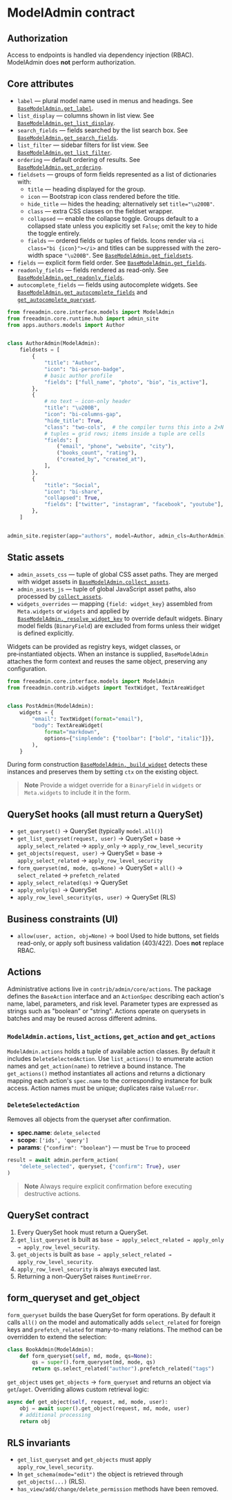 # ModelAdmin contract

## Authorization
Access to endpoints is handled via dependency injection (RBAC). ModelAdmin does **not** perform authorization.

## Core attributes

- `label` — plural model name used in menus and headings. See [`BaseModelAdmin.get_label`](../../contrib/admin/core/base.py#L166-L168).
- `list_display` — columns shown in list view. See [`BaseModelAdmin.get_list_display`](../../contrib/admin/core/base.py#L174-L176).
- `search_fields` — fields searched by the list search box. See [`BaseModelAdmin.get_search_fields`](../../contrib/admin/core/base.py#L842-L863).
- `list_filter` — sidebar filters for list view. See [`BaseModelAdmin.get_list_filter`](../../contrib/admin/core/base.py#L178-L180).
- `ordering` — default ordering of results. See [`BaseModelAdmin.get_ordering`](../../contrib/admin/core/base.py#L182-L193).
- `fieldsets` — groups of form fields represented as a list of dictionaries with:
  - `title` — heading displayed for the group.
  - `icon` — Bootstrap icon class rendered before the title.
  - `hide_title` — hides the heading; alternatively set `title="\u200B"`.
  - `class` — extra CSS classes on the fieldset wrapper.
  - `collapsed` — enable the collapse toggle. Groups default to a collapsed state unless you explicitly set `False`; omit the key to hide the toggle entirely.
  - `fields` — ordered fields or tuples of fields.
  Icons render via `<i class="bi {icon}"></i>` and titles can be suppressed with the zero-width space `"\u200B"`. See [`BaseModelAdmin.get_fieldsets`](../../contrib/admin/core/base.py#L567-L586).
- `fields` — explicit form field order. See [`BaseModelAdmin.get_fields`](../../contrib/admin/core/base.py#L515-L567).
- `readonly_fields` — fields rendered as read-only. See [`BaseModelAdmin.get_readonly_fields`](../../contrib/admin/core/base.py#L195-L197).
- `autocomplete_fields` — fields using autocomplete widgets. See [`BaseModelAdmin.get_autocomplete_fields`](../../contrib/admin/core/base.py#L199-L201) and [`get_autocomplete_queryset`](../../contrib/admin/core/base.py#L461-L482).

```python
from freeadmin.core.interface.models import ModelAdmin
from freeadmin.core.runtime.hub import admin_site
from apps.authors.models import Author


class AuthorAdmin(ModelAdmin):
    fieldsets = [
        {
            "title": "Author",
            "icon": "bi-person-badge",
            # basic author profile
            "fields": ["full_name", "photo", "bio", "is_active"],
        },
        {
            # no text — icon-only header
            "title": "\u200B",
            "icon": "bi-columns-gap",
            "hide_title": True,
            "class": "two-cols",  # the compiler turns this into a 2×N grid
            # tuples = grid rows; items inside a tuple are cells
            "fields": [
                ("email", "phone", "website", "city"),
                ("books_count", "rating"),
                ("created_by", "created_at"),
            ],
        },
        {
            "title": "Social",
            "icon": "bi-share",
            "collapsed": True,
            "fields": ["twitter", "instagram", "facebook", "youtube"],
        },
    ]


admin_site.register(app="authors", model=Author, admin_cls=AuthorAdmin)

```

## Static assets

- `admin_assets_css` — tuple of global CSS asset paths. They are merged with widget assets in [`BaseModelAdmin.collect_assets`](../../contrib/admin/core/base.py#L389-L417).
- `admin_assets_js` — tuple of global JavaScript asset paths, also processed by [`collect_assets`](../../contrib/admin/core/base.py#L389-L417).
- `widgets_overrides` — mapping `{field: widget_key}` assembled from `Meta.widgets` or `widgets` and applied by [`BaseModelAdmin._resolve_widget_key`](../../contrib/admin/core/base.py#L578-L584) to override default widgets. Binary model fields (`BinaryField`) are excluded from forms unless their widget is defined explicitly.

Widgets can be provided as registry keys, widget classes, or pre‑instantiated objects. When an instance is supplied, `BaseModelAdmin` attaches the form context and reuses the same object, preserving any configuration.

```python
from freeadmin.core.interface.models import ModelAdmin
from freeadmin.contrib.widgets import TextWidget, TextAreaWidget


class PostAdmin(ModelAdmin):
    widgets = {
        "email": TextWidget(format="email"),
        "body": TextAreaWidget(
            format="markdown",
            options={"simplemde": {"toolbar": ["bold", "italic"]}},
        ),
    }
```

During form construction [`BaseModelAdmin._build_widget`](../../contrib/admin/core/base.py#L745-L749) detects these instances and preserves them by setting `ctx` on the existing object.

> **Note**
> Provide a widget override for a `BinaryField` in `widgets` or `Meta.widgets` to include it in the form.

## QuerySet hooks (all must return a QuerySet)
- `get_queryset()` -> QuerySet (typically `model.all()`)
- `get_list_queryset(request, user)` -> QuerySet
  = base -> `apply_select_related` -> `apply_only` -> `apply_row_level_security`
- `get_objects(request, user)` -> QuerySet
  = base -> `apply_select_related` -> `apply_row_level_security`
- `form_queryset(md, mode, qs=None)` -> QuerySet
  = `all()` -> `select_related` -> `prefetch_related`
- `apply_select_related(qs)` -> QuerySet
- `apply_only(qs)` -> QuerySet
- `apply_row_level_security(qs, user)` -> QuerySet (RLS)

## Business constraints (UI)
- `allow(user, action, obj=None)` -> bool
Used to hide buttons, set fields read-only, or apply soft business validation (403/422).
Does **not** replace RBAC.

## Actions
Administrative actions live in `contrib/admin/core/actions`. The package defines the
`BaseAction` interface and an `ActionSpec` describing each action's name, label,
parameters, and risk level. Parameter types are expressed as strings such as
"boolean" or "string". Actions operate on querysets in batches and may be
reused across different admins.

### `ModelAdmin.actions`, `list_actions`, `get_action` and `get_actions`
`ModelAdmin.actions` holds a tuple of available action classes. By default it
includes `DeleteSelectedAction`. Use `list_actions()` to enumerate action
names and `get_action(name)` to retrieve a bound instance. The
`get_actions()` method instantiates all actions and returns a dictionary
mapping each action's `spec.name` to the corresponding instance for bulk
access. Action names must be unique; duplicates raise ``ValueError``.

### `DeleteSelectedAction`
Removes all objects from the queryset after confirmation.

- **spec.name**: `delete_selected`
- **scope**: `['ids', 'query']`
- **params**: `{"confirm": "boolean"}` — must be `True` to proceed

```python
result = await admin.perform_action(
    "delete_selected", queryset, {"confirm": True}, user
)
```

> **Note**
> Always require explicit confirmation before executing destructive actions.

## QuerySet contract
1. Every QuerySet hook must return a QuerySet.
2. `get_list_queryset` is built as `base → apply_select_related → apply_only → apply_row_level_security`.
3. `get_objects` is built as `base → apply_select_related → apply_row_level_security`.
4. `apply_row_level_security` is always executed last.
5. Returning a non-QuerySet raises `RuntimeError`.

## form_queryset and get_object

`form_queryset` builds the base QuerySet for form operations. By default it calls `all()` on the model and automatically adds `select_related` for foreign keys and `prefetch_related` for many-to-many relations. The method can be overridden to extend the selection:

```python
class BookAdmin(ModelAdmin):
    def form_queryset(self, md, mode, qs=None):
        qs = super().form_queryset(md, mode, qs)
        return qs.select_related("author").prefetch_related("tags")
```

`get_object` uses `get_objects` → `form_queryset` and returns an object via `get`/`aget`. Overriding allows custom retrieval logic:

```python
async def get_object(self, request, md, mode, user):
    obj = await super().get_object(request, md, mode, user)
    # additional processing
    return obj
```

## RLS invariants
- `get_list_queryset` and `get_objects` must apply `apply_row_level_security`.
- In `get_schema(mode="edit")` the object is retrieved through `get_objects(...)` (RLS).
- `has_view/add/change/delete_permission` methods have been removed.

